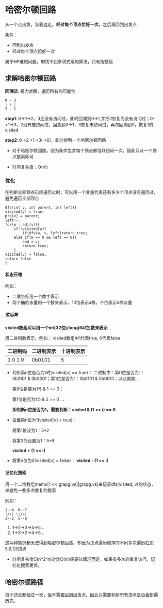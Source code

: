 # 哈密尔顿回路
从一个点出发，沿着边走，**经过每个顶点恰好一次**，之后再回到出发点

条件：
- 回到出发点
- 经过每个顶点恰好一次

属于NP难的问题，即找不到多项式级的算法，只有指数级

## 求解哈密尔顿回路
**回溯法**: 暴力求解，遍历所有的可能性
```
0 - 3
| \ |
2 - 1
```
**step1**: 0->1->2，3还没有访问过，此时回溯到0->1,并把2恢复为没有访问过；0->1->3，2没有被访问过，回溯到0->1，3恢复未访问过，再次回溯到0，恢复1的visited

**step2**: 0->2->1->3(->0)，此时得到一个哈密尔顿回路

- 对于哈密尔顿回路，因为条件包含每个顶点都恰好访问一次，因此只从一个顶点搜索即可

- 时间复杂度：O(n!)

### 优化
在判断全部顶点已经遍历过时，可以用一个变量代表还有多少个顶点没有遍历过，避免遍历全部顶点

```
dfs(int v, int parent, int left){
visited[v] = true;
pre[v] = parent;
left--;
for(w : adj(v)){
    if(!visited[w])
        if(dfs(w, v, left)return true;
    else if(w == 0 && left == 0){
        end = v;
        return true;
    }
visited[v] = false;
return false
}
```

#### 状态压缩
例如：
- 二维坐标用一个数字表示
- 两个桶的水量用一个数来表示，10位表示a桶，个位表示b桶水量

##### 位运算
**visited数组可以用一个int(32位)/long(64位)数来表示**

用二进制数表示，例如：
visited数组中1代表true, 0代表false

|二进制码|二进制表示|十进制表示|
|---|---|---|
|1 0 1 0| 0b0101|5|

- 判断第n位是否为1时(visited[v] == true)：
    二进制中：第0位是否为1：0b0101 & 0b0001；第1位是否为1：0b0101 & 0b0010；以此类推...
    
    第0位是否为1:5 & 1 == 0；
    
    第1位是否为1:5 & 2 == 0
    ...
    
    **即判断n位是否为1，需要判断：visited & (1 << i) == 0**
    
- 设置第n位为1(visited[v] = true)：
    
    将第1位设为1：5+2
    
    将第3为设置为1：5+8
    
    **visited + (1 << i)**
    
- 将第n位为0(visited[v] = false)：
    **visited - (1 << i)**
    
#### 记忆化搜索
用一个二维数组memo[1 << grapg.vs][grapg.vs]来记录dfs(visited, v)的状态，来避免一些多次重复的搜索

例如：
```
1--4  6--7
|/\| \|/\|
3--2  5--8
```
1. 1->2->3->4->5...
2. 1->3->2->4->5...

这两种情况都无法得到哈密尔顿回路，却因为顶点遍历顺序的不同多次遍历右边5,6,7,8顶点

- 时间复杂度O(n*2^n)对比O(n!)需要以情况而定，如果有多次的重复访问，记忆化搜索更优。

## 哈密尔顿路径
每个顶点都经过一次，但不需要回到出发点，因此只需要判断所有顶点是否全部遍历完。
